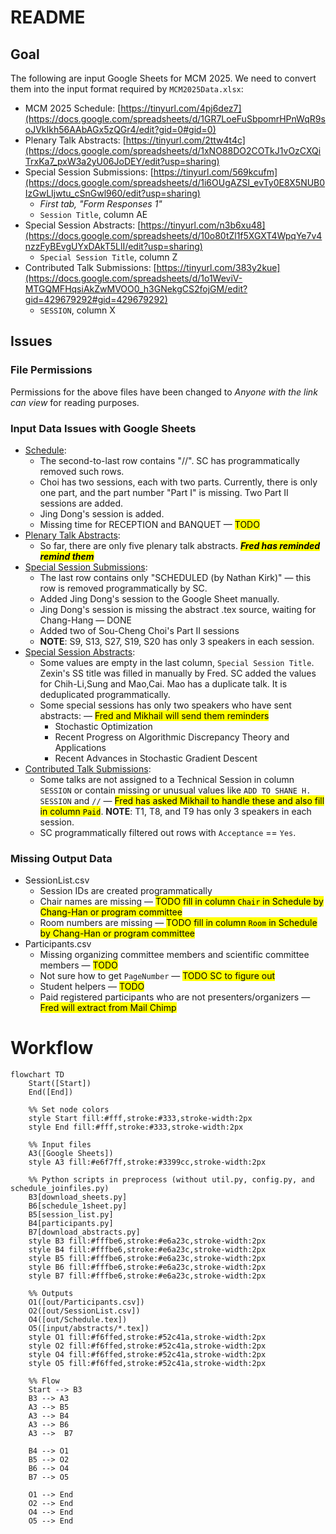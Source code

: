 # README

## Goal

The following are input Google Sheets for MCM 2025. We need to convert them into the input format required by 
`MCM2025Data.xlsx`:

*   MCM 2025 Schedule: [https://tinyurl.com/4pj6dez7](https://docs.google.com/spreadsheets/d/1GR7LoeFuSbpomrHPnWqR9soJVkIkh56AAbAGx5zQGr4/edit?gid=0#gid=0)
*   Plenary Talk Abstracts: [https://tinyurl.com/2ttw4t4c](https://docs.google.com/spreadsheets/d/1xNO88DO2COTkJ1vOzCXQiTrxKa7_pxW3a2yU06JoDEY/edit?usp=sharing)
*   Special Session Submissions: [https://tinyurl.com/569kcufm](https://docs.google.com/spreadsheets/d/1i6OUgAZSI_evTy0E8X5NUB0IzGwLIjwtu_cSnGwl960/edit?usp=sharing)
	- _First tab, "Form Responses 1"_
	- `Session Title`, column AE
*   Special Session Abstracts: [https://tinyurl.com/n3b6xu48](https://docs.google.com/spreadsheets/d/10o80tZl1f5XGXT4WpqYe7v4nzzFyBEvgUYxDAkT5LlI/edit?usp=sharing)
	- `Special Session Title`, column Z
*   Contributed Talk Submissions: [https://tinyurl.com/383y2kue](https://docs.google.com/spreadsheets/d/1o1WeviV-MTGQMFHqsiAkZwMVOO0_h3GNekgCS2fojGM/edit?gid=429679292#gid=429679292)
	- `SESSION`, column X

## Issues

### File Permissions 
Permissions for the above files have been changed to _Anyone with the link can view_ for reading purposes.

### Input Data Issues with Google Sheets 
* [Schedule](https://github.com/fjhickernell/MCM-2025-Program/blob/main/preprocess/input/schedule.csv):
	- The second-to-last row contains "//". SC has programmatically removed such rows.
	- Choi has two sessions, each with two parts. Currently, there is only one part, and the part number "Part I" is missing. Two Part II sessions are added. 
	- Jing Dong's session is added. 
	- Missing time for RECEPTION and BANQUET — <mark>TODO</mark>
* [Plenary Talk Abstracts](https://github.com/fjhickernell/MCM-2025-Program/blob/main/preprocess/input/plenary_abstracts.csv):
	- So far, there are only five plenary talk abstracts. <mark>***Fred has reminded remind them***</mark>
* [Special Session Submissions](https://github.com/fjhickernell/MCM-2025-Program/blob/main/preprocess/input/special_session_submissions.csv):
	- The last row contains only "SCHEDULED (by Nathan Kirk)" — this row is removed programmatically by SC.
	- Added Jing Dong's session to the Google Sheet manually.
	- Jing Dong's session is missing the abstract .tex source, waiting for Chang-Hang — DONE
	- Added two of Sou-Cheng Choi's Part II sessions
	- **NOTE**: S9, S13, S27, S19, S20 has only 3 speakers in each session.
* [Special Session Abstracts](https://github.com/fjhickernell/MCM-2025-Program/blob/main/preprocess/input/special_session_abstracts.csv):
	- Some values are empty in the last column, `Special Session Title`. Zexin's SS title was filled in manually by Fred. SC added the values for Chih-Li,Sung and Mao,Cai. Mao has a duplicate talk.  It is deduplicated programmatically. 
	-  Some special sessions has only two speakers who have sent abstracts:  — <mark>Fred and Mikhail will send them reminders </mark>
      	* Stochastic Optimization 
      	* Recent Progress on Algorithmic Discrepancy Theory and Applications
      	* Recent Advances in Stochastic Gradient Descent 
* [Contributed Talk Submissions](https://github.com/fjhickernell/MCM-2025-Program/blob/main/preprocess/input/contributed_talk_submissions.csv):
	- Some talks are not assigned to a Technical Session in column `SESSION` or contain missing or unusual values like `ADD TO SHANE H. SESSION` and  `//` — <mark>Fred has asked Mikhail to handle these and also fill in column `Paid`</mark>. **NOTE**: T1, T8, and T9 has only 3 speakers in each session.
	- SC programmatically filtered out rows with `Acceptance` == `Yes`.
  
### Missing Output Data

- SessionList.csv
  * Session IDs are created programmatically
  * Chair names are missing — <mark>TODO fill in column `Chair` in Schedule by Chang-Han or program committee</mark>
  * Room numbers are missing — <mark>TODO fill in column `Room` in Schedule by Chang-Han or program committee</mark>
- Participants.csv
  * Missing organizing committee members and scientific committee members — <mark>TODO </mark>
  * Not sure how to get `PageNumber` — <mark>TODO SC to figure out</mark>
  * Student helpers — <mark>TODO </mark>
  * Paid registered participants who are not presenters/organizers — <mark>Fred will extract from Mail Chimp</mark>

# Workflow

```mermaid
flowchart TD
    Start([Start])
    End([End])

    %% Set node colors
    style Start fill:#fff,stroke:#333,stroke-width:2px
    style End fill:#fff,stroke:#333,stroke-width:2px

    %% Input files
    A3([Google Sheets])
    style A3 fill:#e6f7ff,stroke:#3399cc,stroke-width:2px

    %% Python scripts in preprocess (without util.py, config.py, and schedule_joinfiles.py)
    B3[download_sheets.py]
    B6[schedule_1sheet.py]
    B5[session_list.py]
    B4[participants.py]
	B7[download_abstracts.py]
    style B3 fill:#fffbe6,stroke:#e6a23c,stroke-width:2px
    style B4 fill:#fffbe6,stroke:#e6a23c,stroke-width:2px
    style B5 fill:#fffbe6,stroke:#e6a23c,stroke-width:2px
    style B6 fill:#fffbe6,stroke:#e6a23c,stroke-width:2px
	style B7 fill:#fffbe6,stroke:#e6a23c,stroke-width:2px

    %% Outputs
    O1([out/Participants.csv])
    O2([out/SessionList.csv])
    O4([out/Schedule.tex])
	O5([input/abstracts/*.tex])
    style O1 fill:#f6ffed,stroke:#52c41a,stroke-width:2px
    style O2 fill:#f6ffed,stroke:#52c41a,stroke-width:2px
    style O4 fill:#f6ffed,stroke:#52c41a,stroke-width:2px
	style O5 fill:#f6ffed,stroke:#52c41a,stroke-width:2px

    %% Flow
    Start --> B3
    B3 --> A3
    A3 --> B5
    A3 --> B4
    A3 --> B6
	A3 -->  B7

    B4 --> O1
    B5 --> O2
    B6 --> O4
	B7 --> O5

    O1 --> End
    O2 --> End
    O4 --> End
	O5 --> End

```